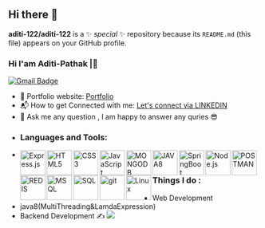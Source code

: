 ## Hi there 👋
**aditi-122/aditi-122** is a ✨ _special_ ✨ repository because its `README.md` (this file) appears on your GitHub profile.
### Hi I'am Aditi-Pathak |👋
[![Gmail Badge](https://img.shields.io/badge/pathakshubhi4682@gmail.com-c14438?style=flat-square&logo=Gmail&logoColor=white)](mailto:pathakshubhi4682@gmail.com)
- 🎯 Portfolio website: [Portfolio](https://aditi-122.github.io/Portfolio/)
- 📬 How to get Connected with me: [Let's connect via LINKEDIN](https://www.linkedin.com/in/aditi-pathak-a7485a1a9/)
- 💬 Ask me any question , I am happy to answer any quries 😎
- ### Languages and Tools:
- <img align="left" alt="Express.js" width="50px" src="https://img.icons8.com/nolan/2x/express-js.png"/>
  <img align="left" alt="HTML5" width="50px" src="https://cdn.iconscout.com/icon/free/png-512/html5-10-569380.png"/>
  <img align="left" alt="CSS3" width="50px" src="https://s3.amazonaws.com/media-p.slid.es/uploads/370607/images/5195121/badge-css-3-512.png"/>
  <img align="left" alt="JavaScript" width="50px" src="https://static.vecteezy.com/system/resources/previews/027/127/560/original/javascript-logo-javascript-icon-transparent-free-png.png"/>
  <img align="left" alt="MONGODB" width="50px" src="https://www.e-dea.co/hubfs/Mongodb%20atlas%20implementacion-18.png"/>
  <img align="left" alt="JAVA8" width="50px" src="https://miro.medium.com/v2/resize:fit:960/1*Jsg9jpHSd-mWVExe4WzbWw.png"/>
  <img align="left" alt="SpringBoot" width="50px" src="https://assets.simpleviewcms.com/simpleview/image/fetch/c_limit,h_640,q_60,w_800/https://res.cloudinary.com/simpleview/image/upload/crm/howardcounty/spring-boot-icon0_cf21dec4-5056-b3a8-49c015fd3bde6cb5.png"/>
  <img align="left" alt="Node.js" width="50px" src="https://www.pngkit.com/png/full/235-2350038_node-js.png"/>
  <img align="left" alt="POSTMAN" width="50px" src="https://cdn.freelogovectors.net/wp-content/uploads/2020/12/postman-logo.png"/>
  <img align="left" alt="REDIS" width="50px" src="https://blog.zs-fighting.cn/upload/2021/11/redis_logo-823f0bef13f044609e1d1c2019d92565.png"/>
  <img align="left" alt="MSQL" width="50px" src="https://www.pngplay.com/wp-content/uploads/12/MySQL-PNG-HD-Images.png"/>
  <img align="left" alt="SQL" width="50px" src="https://blogger.googleusercontent.com/img/b/R29vZ2xl/AVvXsEjze2qc4Hd94HZvIRXUIsY8PRUrj6ByHZId-8362Pxm5w9gz9SzwOaFOagO8hhhmswXGzuSw87oBHhouFAHYtSUs4o4TKOshesvXCrJmBc_656epHMAQa0MNAw7tlROZkB6AhmbLUxBZds/"/>
  <img align="left" alt="git" width="50px" src="https://creazilla-store.fra1.digitaloceanspaces.com/icons/3253808/git-icon-icon-md.png"/>
  <img align="left" alt="Linux" width="50px" src="https://www.pngmart.com/files/22/Linux-Logo-PNG-Isolated-Photo.png"/>
  


 ### Things I do :
- Web Development
- java8(MultiThreading&LamdaExpression)
- Backend Development ✍️
  <img src="https://developers.giphy.com/branch/master/static/api-c99e353f761d318322c853c03ebcf21b.gif"/>




